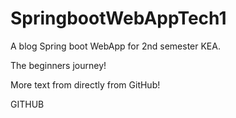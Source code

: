 # SpringbootWebAppTech1

A blog Spring boot WebApp for 2nd semester KEA.

The beginners journey!

More text from directly from GitHub!

GITHUB
